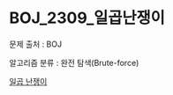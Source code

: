 # BOJ_2309_일곱난쟁이
문제 출처 : BOJ

알고리즘 분류 : 완전 탐색(Brute-force)

[일곱 난쟁이](https://www.acmicpc.net/problem/2309)